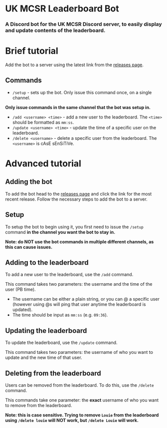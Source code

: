 # UK MCSR Leaderboard Bot
### A Discord bot for the UK MCSR Discord server, to easily display and update contents of the leaderboard.

# Brief tutorial
Add the bot to a server using the latest link from the [releases page](https://github.com/louiee15/UK-MCSR-Leaderboard-Bot/releases).
## Commands
- `/setup` - sets up the bot. Only issue this command once, on a single channel.

**Only issue commands in the same channel that the bot was setup in.**
- `/add <username> <time>` - add a new user to the leaderboard. The `<time>` should be formatted as `mm:ss`.
- `/update <username> <time>` - update the time of a specific user on the leaderboard.
- `/delete <username>` - delete a specific user from the leaderboard. The `<username>` is cAsE sEnSiTiVe.

# Advanced tutorial
## Adding the bot
To add the bot head to the [releases page](https://github.com/louiee15/UK-MCSR-Leaderboard-Bot/releases) and click the link for the most recent release.
Follow the necessary steps to add the bot to a server.

## Setup
To setup the bot to begin using it, you first need to issue the `/setup` command **in the channel you want the bot to stay in.**

**Note: do NOT use the bot commands in multiple different channels, as this can cause issues.**

## Adding to the leaderboard
To add a new user to the leaderboard, use the `/add` command.

This command takes two parameters: the username and the time of the user (PB time).
- The username can be either a plain string, or you can @ a specific user (however using @s will ping that user anytime the leaderboard is updated).
- The time should be input as `mm:ss` (e.g. `09:36`).

## Updating the leaderboard
To update the leaderboard, use the `/update` command.

This command takes two parameters: the username of who you want to update and the new time of that user.

## Deleting from the leaderboard
Users can be removed from the leaderboard. To do this, use the `/delete` command.

This commands take one parameter: the **exact** username of who you want to remove from the leaderboard.

**Note: this is case sensitive. Trying to remove `Louie` from the leaderboard using `/delete louie` will NOT work, but `/delete Louie` will work.**
